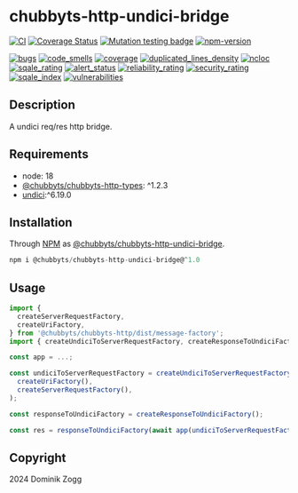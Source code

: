 # chubbyts-http-undici-bridge

[![CI](https://github.com/chubbyts/chubbyts-http-undici-bridge/actions/workflows/ci.yml/badge.svg)](https://github.com/chubbyts/chubbyts-http-undici-bridge/actions/workflows/ci.yml)
[![Coverage Status](https://coveralls.io/repos/github/chubbyts/chubbyts-http-undici-bridge/badge.svg?branch=master)](https://coveralls.io/github/chubbyts/chubbyts-http-undici-bridge?branch=master)
[![Mutation testing badge](https://img.shields.io/endpoint?style=flat&url=https%3A%2F%2Fbadge-api.stryker-mutator.io%2Fgithub.com%2Fchubbyts%2Fchubbyts-http-undici-bridge%2Fmaster)](https://dashboard.stryker-mutator.io/reports/github.com/chubbyts/chubbyts-http-undici-bridge/master)
[![npm-version](https://img.shields.io/npm/v/@chubbyts/chubbyts-http-undici-bridge.svg)](https://www.npmjs.com/package/@chubbyts/chubbyts-http-undici-bridge)

[![bugs](https://sonarcloud.io/api/project_badges/measure?project=chubbyts_chubbyts-http-undici-bridge&metric=bugs)](https://sonarcloud.io/dashboard?id=chubbyts_chubbyts-http-undici-bridge)
[![code_smells](https://sonarcloud.io/api/project_badges/measure?project=chubbyts_chubbyts-http-undici-bridge&metric=code_smells)](https://sonarcloud.io/dashboard?id=chubbyts_chubbyts-http-undici-bridge)
[![coverage](https://sonarcloud.io/api/project_badges/measure?project=chubbyts_chubbyts-http-undici-bridge&metric=coverage)](https://sonarcloud.io/dashboard?id=chubbyts_chubbyts-http-undici-bridge)
[![duplicated_lines_density](https://sonarcloud.io/api/project_badges/measure?project=chubbyts_chubbyts-http-undici-bridge&metric=duplicated_lines_density)](https://sonarcloud.io/dashboard?id=chubbyts_chubbyts-http-undici-bridge)
[![ncloc](https://sonarcloud.io/api/project_badges/measure?project=chubbyts_chubbyts-http-undici-bridge&metric=ncloc)](https://sonarcloud.io/dashboard?id=chubbyts_chubbyts-http-undici-bridge)
[![sqale_rating](https://sonarcloud.io/api/project_badges/measure?project=chubbyts_chubbyts-http-undici-bridge&metric=sqale_rating)](https://sonarcloud.io/dashboard?id=chubbyts_chubbyts-http-undici-bridge)
[![alert_status](https://sonarcloud.io/api/project_badges/measure?project=chubbyts_chubbyts-http-undici-bridge&metric=alert_status)](https://sonarcloud.io/dashboard?id=chubbyts_chubbyts-http-undici-bridge)
[![reliability_rating](https://sonarcloud.io/api/project_badges/measure?project=chubbyts_chubbyts-http-undici-bridge&metric=reliability_rating)](https://sonarcloud.io/dashboard?id=chubbyts_chubbyts-http-undici-bridge)
[![security_rating](https://sonarcloud.io/api/project_badges/measure?project=chubbyts_chubbyts-http-undici-bridge&metric=security_rating)](https://sonarcloud.io/dashboard?id=chubbyts_chubbyts-http-undici-bridge)
[![sqale_index](https://sonarcloud.io/api/project_badges/measure?project=chubbyts_chubbyts-http-undici-bridge&metric=sqale_index)](https://sonarcloud.io/dashboard?id=chubbyts_chubbyts-http-undici-bridge)
[![vulnerabilities](https://sonarcloud.io/api/project_badges/measure?project=chubbyts_chubbyts-http-undici-bridge&metric=vulnerabilities)](https://sonarcloud.io/dashboard?id=chubbyts_chubbyts-http-undici-bridge)

## Description

A undici req/res http bridge.

## Requirements

 * node: 18
 * [@chubbyts/chubbyts-http-types][2]: ^1.2.3
 * [undici][3]:^6.19.0

## Installation

Through [NPM](https://www.npmjs.com) as [@chubbyts/chubbyts-http-undici-bridge][1].

```ts
npm i @chubbyts/chubbyts-http-undici-bridge@^1.0
```

## Usage

```ts
import {
  createServerRequestFactory,
  createUriFactory,
} from '@chubbyts/chubbyts-http/dist/message-factory';
import { createUndiciToServerRequestFactory, createResponseToUndiciFactory } from '@chubbyts/chubbyts-http-undici-bridge/dist/undici-http';

const app = ...;

const undiciToServerRequestFactory = createUndiciToServerRequestFactory(
  createUriFactory(),
  createServerRequestFactory(),
);

const responseToUndiciFactory = createResponseToUndiciFactory();

const res = responseToUndiciFactory(await app(undiciToServerRequestFactory(req)));
```

## Copyright

2024 Dominik Zogg

[1]: https://www.npmjs.com/package/@chubbyts/chubbyts-http-undici-bridge
[2]: https://www.npmjs.com/package/@chubbyts/chubbyts-http-types
[3]: https://www.npmjs.com/package/undici
